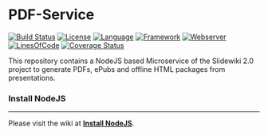 # PDF-Service #
[![Build Status](https://travis-ci.org/slidewiki/PDF-Service.svg?branch=master)](https://travis-ci.org/slidewiki/PDF-Service)
[![License](https://img.shields.io/badge/License-MPL%202.0-green.svg)](https://github.com/slidewiki/PDF-Service/blob/master/LICENSE)
[![Language](https://img.shields.io/badge/Language-Javascript%20ECMA2015-lightgrey.svg)](https://developer.mozilla.org/en-US/docs/Web/JavaScript)
[![Framework](https://img.shields.io/badge/Framework-NodeJS%206.4.0-blue.svg)](https://nodejs.org/)
[![Webserver](https://img.shields.io/badge/Webserver-Hapi%2014.1.0-blue.svg)](http://hapijs.com/)
[![LinesOfCode](https://img.shields.io/badge/LOC-676-lightgrey.svg)](https://github.com/slidewiki/microservice-template/blob/master/application/package.json)
[![Coverage Status](https://coveralls.io/repos/github/slidewiki/PDF-Service/badge.svg?branch=master)](https://coveralls.io/github/slidewiki/PDF-Service?branch=master)

This repository contains a NodeJS based Microservice of the Slidewiki 2.0 project to generate PDFs, ePubs and offline HTML packages from presentations.

### Install NodeJS ###
---
Please visit the wiki at [**Install NodeJS**](https://github.com/slidewiki/microservice-template/wiki/Install-NodeJS).
